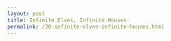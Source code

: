 ```yaml
---
layout: post
title: Infinite Elves, Infinite Houses
permalink: /20-infinite-elves-infinite-houses.html
---
```

